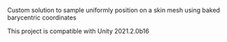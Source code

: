 Custom solution to sample uniformly position on a skin mesh using baked barycentric coordinates

This project is compatible with Unity 2021.2.0b16

